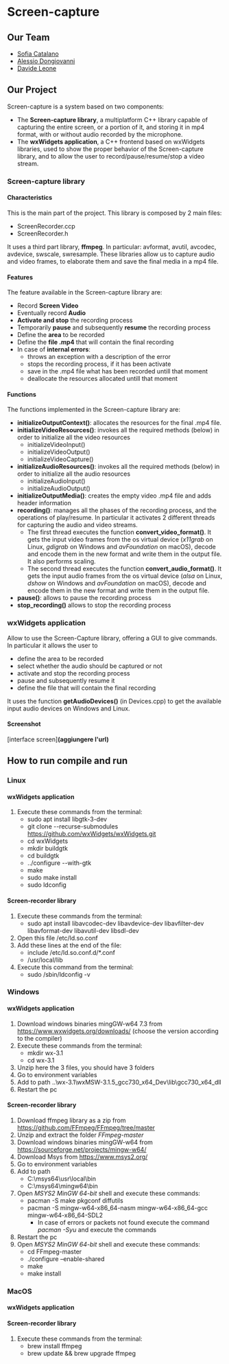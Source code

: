 # Screen-capture

## Our Team 
* [Sofia Catalano](https://github.com/sofia-catalano)
* [Alessio Dongiovanni](https://github.com/alessiodongio)
* [Davide Leone](https://github.com/davide-leone96)

## Our Project
Screen-capture is a system based on two components:
* The **Screen-capture library**, a multiplatform C++ library capable of capturing the entire screen, or a portion of it, and storing it in mp4 format, with or without audio recorded by the microphone.
* The **wxWidgets application**, a C++ frontend based on wxWidgets libraries, used to show the proper behavior of the Screen-capture library, and to allow the user to record/pause/resume/stop a video stream.


### Screen-capture library
#### Characteristics 
This is the main part of the project. This library is composed by 2 main files:
* ScreenRecorder.ccp
* ScreenRecorder.h

It uses a third part library, **ffmpeg**. In particular: avformat, avutil, avcodec, avdevice, swscale, swresample.
These libraries allow us to capture audio and video frames, to elaborate them and save the final media in a mp4 file. 

#### Features
The feature available in the Screen-capture library are: 
* Record **Screen Video**
* Eventually record **Audio**
* **Activate and stop** the recording process
* Temporarily **pause** and subsequently **resume** the recording process
* Define the **area** to be recorded
* Define the **file .mp4** that will contain the final recording
* In case of **internal errors**:
  * throws an exception with a description of the error
  * stops the recording process, if it has been activate
  * save in the .mp4 file what has been recorded untill that moment
  * deallocate the resources allocated untill that moment

#### Functions
The functions implemented in the Screen-capture library are: 
* **initializeOutputContext()**: allocates the resources for the final .mp4 file.
* **initializeVideoResources()**: invokes all the required methods (below) in order to initialize all the video resources
  * initializeVideoInput()
  * initializeVideoOutput()
  * initializeVideoCapture()
* **initializeAudioResources()**: invokes all the required methods (below) in order to initialize all the audio resources
  * initializeAudioInput()
  * initializeAudioOutput()
* **initializeOutputMedia()**: creates the empty video .mp4 file and adds header information
* **recording()**: manages all the phases of the recording process, and the operations of play/resume. In particular it activates 2 different threads for capturing the audio and video streams. 
  * The first thread executes the function **convert_video_format()**. It gets the input video frames from the os virtual device (*x11grab* on Linux, *gdigrab* on Windows and *avFoundation* on macOS), decode and encode them in the new format and write them in the output file. It also performs scaling.
  * The second thread executes the function **convert_audio_format()**. It gets the input audio frames from the os virtual device (*alsa* on Linux, *dshow* on Windows and *avFoundation* on macOS), decode and encode them in the new format and write them in the output file.
* **pause()**: allows to pause the recording process
* **stop_recording()** allows to stop the recording process
 
### wxWidgets application
Allow to use the Screen-Capture library, offering a GUI to give commands.
In particular it allows the user to
* define the area to be recorded
* select whether the audio should be captured or not
* activate and stop the recording process
* pause and subsequently resume it
* define the file that will contain the final recording

It uses the function **getAudioDevices()** (in Devices.cpp) to get the available input audio devices on Windows and Linux.  

#### Screenshot
[interface screen]**(aggiungere l'url)**


## How to run compile and run

### Linux
#### wxWidgets application
1. Execute these commands from the terminal: 
   * sudo apt install libgtk-3-dev
   * git clone --recurse-submodules https://github.com/wxWidgets/wxWidgets.git
   * cd wxWidgets
   * mkdir buildgtk
   * cd buildgtk
   * ../configure --with-gtk
   * make
   * sudo make install
   * sudo ldconfig

#### Screen-recorder library
1. Execute these commands from the terminal: 
   * sudo apt install libavcodec-dev libavdevice-dev libavfilter-dev libavformat-dev libavutil-dev libsdl-dev
2. Open this file /etc/ld.so.conf
3. Add these lines at the end of the file: 
   * include /etc/ld.so.conf.d/*.conf
   * /usr/local/lib
4. Execute this command from the terminal:
   * sudo /sbin/ldconfig -v


### Windows
#### wxWidgets application
1. Download windows binaries mingGW-w64 7.3 from https://www.wxwidgets.org/downloads/  (choose the version according to the compiler)
2. Execute these commands from the terminal: 
   * mkdir wx-3.1
   * cd wx-3.1
3. Unzip here the 3 files, you should have 3 folders
4. Go to environment variables
5. Add to path ..\wx-3.1\wxMSW-3.1.5_gcc730_x64_Dev\lib\gcc730_x64_dll
6. Restart the pc

#### Screen-recorder library
1. Download ffmpeg library as a zip from https://github.com/FFmpeg/FFmpeg/tree/master
2. Unzip and extract the folder *FFmpeg-master*
3. Download windows binaries mingGW-w64 from https://sourceforge.net/projects/mingw-w64/
4. Download Msys from https://www.msys2.org/
5. Go to environment variables
6. Add to path
   * C:\msys64\usr\local\bin
   * C:\msys64\mingw64\bin
7. Open *MSYS2 MinGW 64-bit* shell and execute these commands:
   * pacman -S make pkgconf diffutils
   * pacman -S mingw-w64-x86_64-nasm mingw-w64-x86_64-gcc mingw-w64-x86_64-SDL2
     * In case of errors or packets not found execute the command *pacman -Syu* and execute the commands
8. Restart the pc
9. Open *MSYS2 MinGW 64-bit* shell and execute these commands:
   * cd FFmpeg-master
   * ./configure –enable-shared
   * make
   * make install

### MacOS
#### wxWidgets application

#### Screen-recorder library
1. Execute these commands from the terminal:
   * brew install ffmpeg
   * brew update && brew upgrade ffmpeg
